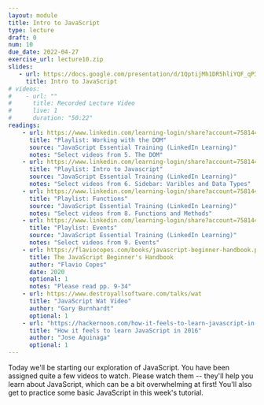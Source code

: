 ```yaml
---
layout: module
title: Intro to JavaScript
type: lecture
draft: 0
num: 10
due_date: 2022-04-27
exercise_url: lecture10.zip
slides:
   - url: https://docs.google.com/presentation/d/1QptijMh1DR5hliYQF_qP3Inrbn7PZQwWSd4jdftRwaI/edit?usp=sharing
     title: Intro to JavaScript
# videos: 
#    - url: ""
#      title: Recorded Lecture Video
#      live: 1
#      duration: "50:22"
readings:
    - url: https://www.linkedin.com/learning-login/share?account=75814418&forceAccount=false&redirect=https%3A%2F%2Fwww.linkedin.com%2Flearning%2Fcollections%2F6893817922595491840%3Ftrk%3Dshare_collection_url%26shareId%3D0NeVKp3mQHa7VVUrYfRxcQ%253D%253D
      title: "Playlist: Working with the DOM"
      source: "JavaScript Essential Training (LinkedIn Learning)"
      notes: "Select videos from 5. The DOM"
    - url: https://www.linkedin.com/learning-login/share?account=75814418&forceAccount=false&redirect=https%3A%2F%2Fwww.linkedin.com%2Flearning%2Fcollections%2F6893810278556135425%3Ftrk%3Dshare_collection_url%26shareId%3DEHJm2ZttTJOxS6ju3Qlamg%253D%253D
      title: "Playlist: Intro to Javascript"
      source: "JavaScript Essential Training (LinkedIn Learning)"
      notes: "Select videos from 6. Sidebar: Varibles and Data Types"
    - url: https://www.linkedin.com/learning-login/share?account=75814418&forceAccount=false&redirect=https%3A%2F%2Fwww.linkedin.com%2Flearning%2Fcollections%2F6923735610826371072%3Ftrk%3Dshare_collection_url%26shareId%3DWFr9s0n%252FSWa4jtvZK3%252Fkig%253D%253D
      title: "Playlist: Functions"
      source: "JavaScript Essential Training (LinkedIn Learning)"
      notes: "Select videos from 8. Functions and Methods"
    - url: https://www.linkedin.com/learning-login/share?account=75814418&forceAccount=false&redirect=https%3A%2F%2Fwww.linkedin.com%2Flearning%2Fcollections%2F6923755054281732097%3Ftrk%3Dshare_collection_url%26shareId%3DxqjZxhxPSZys25m0Gto2KQ%253D%253D
      title: "Playlist: Events"
      source: "JavaScript Essential Training (LinkedIn Learning)"
      notes: "Select videos from 9. Events"
    - url: https://flaviocopes.com/books/javascript-beginner-handbook.pdf
      title: The JavaScript Beginner's Handbook
      author: "Flavio Copes"
      date: 2020
      optional: 1
      notes: "Please read pp. 9-34"
    - url: https://www.destroyallsoftware.com/talks/wat
      title: "JavaScript Wat Video"
      author: "Gary Burnhardt" 
      optional: 1
    - url: "https://hackernoon.com/how-it-feels-to-learn-javascript-in-2016-d3a717dd577f"
      title: "How it feels to learn JavaScript in 2016"
      author: "Jose Aguinaga" 
      optional: 1
---
```


Today we'll be starting our exploration of JavaScript. You have been assigned quite a few videos to watch. Please watch them -- they'll help you learn about JavaScript, which can be a bit overwhelming at first! You'll also get to practice some basic JavaScript in this week's tutorial.
